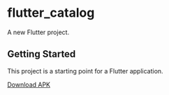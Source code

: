 # flutter_catalog

A new Flutter project.

## Getting Started

This project is a starting point for a Flutter application.

[Download APK](releases/app-armeabi-v7a-release.apk)
